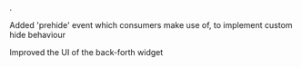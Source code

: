 .

Added 'prehide' event which consumers make use of, to implement custom hide behaviour

Improved the UI of the back-forth widget
